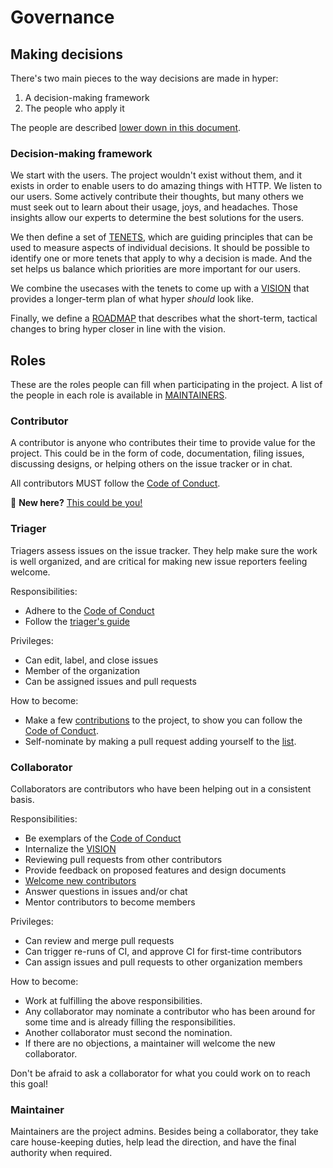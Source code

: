 # Governance

## Making decisions

There's two main pieces to the way decisions are made in hyper:

1. A decision-making framework
2. The people who apply it

The people are described [lower down in this document](#roles).

### Decision-making framework

We start with the users. The project wouldn't exist without them, and it exists
in order to enable users to do amazing things with HTTP. We listen to our
users. Some actively contribute their thoughts, but many others we must seek
out to learn about their usage, joys, and headaches. Those insights allow our
experts to determine the best solutions for the users.

We then define a set of [TENETS](./TENETS.md), which are guiding principles
that can be used to measure aspects of individual decisions. It should be
possible to identify one or more tenets that apply to why a decision is made.
And the set helps us balance which priorities are more important for our users.

We combine the usecases with the tenets to come up with a [VISION](./VISION.md)
that provides a longer-term plan of what hyper _should_ look like.

Finally, we define a [ROADMAP](./ROADMAP.md) that describes what the
short-term, tactical changes to bring hyper closer in line with the vision.

## Roles

These are the roles people can fill when participating in the project. A list
of the people in each role is available in [MAINTAINERS](./MAINTAINERS.md).

### Contributor

A contributor is anyone who contributes their time to provide value for the
project. This could be in the form of code, documentation, filing issues,
discussing designs, or helping others on the issue tracker or in chat.

All contributors MUST follow the [Code of Conduct][coc].

👋  **New here?** [This could be you!][contrib]


### Triager

Triagers assess issues on the issue tracker. They help make sure the work is
well organized, and are critical for making new issue reporters feeling
welcome.

Responsibilities:

- Adhere to the [Code of Conduct][coc]
- Follow the [triager's guide][triage-guide]

Privileges:

- Can edit, label, and close issues
- Member of the organization
- Can be assigned issues and pull requests

How to become:

- Make a few [contributions][contrib] to the project, to show you can follow
  the [Code of Conduct][coc].
- Self-nominate by making a pull request adding yourself to the
  [list](./MAINTAINERS.md#triagers).


### Collaborator

Collaborators are contributors who have been helping out in a consistent basis.

Responsibilities:

- Be exemplars of the [Code of Conduct][coc]
- Internalize the [VISION](./VISION.md)
- Reviewing pull requests from other contributors
- Provide feedback on proposed features and design documents
- [Welcome new contributors][triage-guide]
- Answer questions in issues and/or chat
- Mentor contributors to become members

Privileges:

- Can review and merge pull requests
- Can trigger re-runs of CI, and approve CI for first-time contributors
- Can assign issues and pull requests to other organization members

How to become:

- Work at fulfilling the above responsibilities.
- Any collaborator may nominate a contributor who has been around for some time
  and is already filling the responsibilities.
- Another collaborator must second the nomination.
- If there are no objections, a maintainer will welcome the new collaborator.

Don't be afraid to ask a collaborator for what you could work on to reach this
goal!

### Maintainer

Maintainers are the project admins. Besides being a collaborator, they take care
house-keeping duties, help lead the direction, and have the final authority when
required.

[coc]: ./CODE_OF_CONDUCT.md
[contrib]: ../CONTRIBUTING.md
[triage-guide]: ./ISSUES.md#triaging

